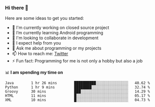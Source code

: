 ### Hi there 👋
Here are some ideas to get you started:
- 🔭 I'm currently working on closed source project
- 🌱 I’m currently learning Android programming
- 👯 I'm looking to collaborate in development
- 🤔 I expect help from you
- 💬 Ask me about programming or my projects
- 📫 How to reach me: [Twitter](https://twitter.com/merive_ "merive_")
- ⚡ Fun fact: Programming for me is not only a hobby but also a job

📊 **I am spending my time on**
<!--START_SECTION:waka-->
```text
Java        1 hr 26 mins        ██████████░░░░░░░░░░░░░░░   40.62 % 
Python      1 hr 9 mins         ████████░░░░░░░░░░░░░░░░░   32.74 % 
Groovy      30 mins             ███░░░░░░░░░░░░░░░░░░░░░░   14.29 % 
HTML        11 mins             █░░░░░░░░░░░░░░░░░░░░░░░░   05.17 % 
XML         10 mins             █░░░░░░░░░░░░░░░░░░░░░░░░   04.73 %
```
<!--END_SECTION:waka-->
